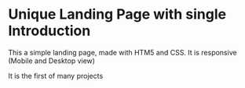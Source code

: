 # **Unique Landing Page with single Introduction**

This a simple landing page, made with HTM5 and CSS. It is responsive (Mobile and Desktop view)

It is the first of many projects